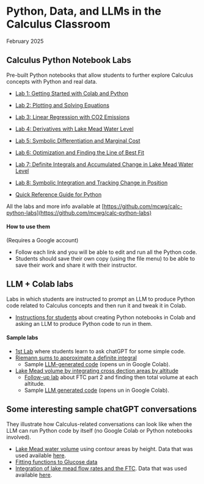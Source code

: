 # Python, Data, and LLMs in the Calculus Classroom

February 2025

##  Calculus Python Notebook Labs

Pre-built Python notebooks that allow students to further explore Calculus concepts with Python and real data.
<!-- Labs to help students further explore calculus with Python and integrate data science into the calculus course. They are interactive Jupyter notebooks that allow students experiment, explore concepts, and summarize results. -->
<!-- These labs use Python as an additional tool for integrating data science into calculus and further exploring calculus. They are a collection of interactive Jupyter notebooks intended as a set of labs to accompany a calculus course. Each interactive Jupyter notebook is a "virtual laboratory" where students experiment and explore concepts from calculus and summarize their results.  -->

* [Lab 1: Getting Started with Colab and Python ](https://colab.research.google.com/github/mcwg/calc-python-labs/blob/main/Lab1-Getting-Started-with-Colab-Python.ipynb)

* [Lab 2: Plotting and Solving Equations](https://colab.research.google.com/github/mcwg/calc-python-labs/blob/main/Lab2-Plotting-and-Solving-Equations.ipynb)

* [Lab 3: Linear Regression with CO2 Emissions](https://colab.research.google.com/github/mcwg/calc-python-labs/blob/main/Lab3-Linear-Regression.ipynb)

* [Lab 4: Derivatives with Lake Mead Water Level](https://colab.research.google.com/github/mcwg/calc-python-labs/blob/main/Lab4-Derivatives-with-Water-Level.ipynb)

* [Lab 5: Symbolic Differentiation and Marginal Cost](https://colab.research.google.com/github/mcwg/calc-python-labs/blob/main/Lab5-Symbolic-Differentiation-Marginal-Cost.ipynb)

* [Lab 6: Optimization and Finding the Line of Best Fit](https://colab.research.google.com/github/mcwg/calc-python-labs/blob/main/Lab6-Optimization.ipynb)

* [Lab 7: Definite Integrals and Accumulated Change in Lake Mead Water Level](https://colab.research.google.com/github/mcwg/calc-python-labs/blob/main/Lab7-Definite-Integrals-and-Accumulated-Change.ipynb)

* [Lab 8: Symbolic Integration and Tracking Change in Position](https://colab.research.google.com/github/mcwg/calc-python-labs/blob/main/Lab8-Symbolic-Integration.ipynb)

* [Quick Reference Guide for Python](https://colab.research.google.com/github/mcwg/calc-python-labs/blob/main/Python-Quick-Reference.ipynb)

All the labs and more info available at [https://github.com/mcwg/calc-python-labs](https://github.com/mcwg/calc-python-labs)

#### How to use them

(Requires a Google account)

<!-- *  Open one of the labs and press the `open in colab` button at the top.  -->
*  Follow each link and you will be able to edit and run all the Python code.
*  Students should save their own copy (using the file menu) to be able to save their work and share it with their instructor.



## LLM + Colab labs

Labs in which students are instructed to prompt an LLM to produce Python code related to Calculus concepts and then run it and tweak it in Colab.

*  [Instructions for students](InstructionsColab-LLM-Labs.pdf) about creating Python notebooks in Colab and asking an LLM to produce Python code to run in them.

#### Sample labs
*  [1st Lab](LabAsst1.pdf) where students learn to ask chatGPT for some simple code.
*  [Riemann sums to approximate a definite integral](RiemannSumsLeft.pdf)
    - Sample [LLM-generated code](https://colab.research.google.com/drive/1X6BBo_qZ7Cr-XCIsVlHoymoHsRWud6hz) (opens un in Google Colab).
*  [Lake Mead volume by integrating cross dection areas by altitude](LakeMeadVolume1.pdf)
    - [Follow-up lab](LakeMeadVolume2.pdf) about FTC part 2 and finding then total volume at each altitude.
    - Sample [LLM generated code](https://colab.research.google.com/drive/1cwhIjRmjjlCMvQP04uL4WMR-jq-Lb31-?usp=sharing) (opens un in Google Colab).


##  Some interesting sample chatGPT conversations

They illustrate how Calculus-related conversations can look like when the LLM can run Python code by itself (no Google Colab or Python notebooks involved).

*  [Lake Mead water volume](https://chatgpt.com/share/67a39359-654c-800d-82dc-9a36fca26556) using contour areas by height. Data that was used available [here](2001-LakeMeadContourAreas.csv).
*  [Fitting functions to Glucose data](https://chatgpt.com/share/67a61eae-8a28-800d-8781-ae4515934743)
*  [Integration of lake mead flow rates and the FTC](https://chatgpt.com/share/67a619d4-cdec-800d-933d-0f7b56a10533). Data that was used available [here](lake-mead-rate.csv).
